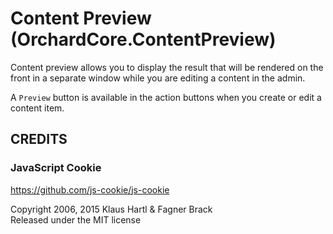 # Content Preview (OrchardCore.ContentPreview)

Content preview allows you to display the result that will be rendered on the front in a separate window while you are editing a content in the admin.

A `Preview` button is available in the action buttons when you create or edit a content item.

## CREDITS

### JavaScript Cookie

<https://github.com/js-cookie/js-cookie>

Copyright 2006, 2015 Klaus Hartl & Fagner Brack  
Released under the MIT license
